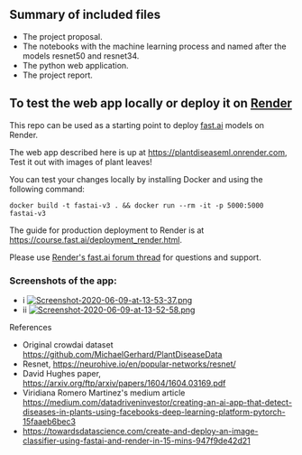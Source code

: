 
## Summary of included files

- The project proposal.
- The notebooks with the machine learning process and named after the models resnet50 and resnet34.
- The python web application.
- The project report.



## To test the web app locally or deploy it on [Render](https://render.com)

This repo can be used as a starting point to deploy [fast.ai](https://github.com/fastai/fastai) models on Render.

The web app described here is up at https://plantdiseaseml.onrender.com, Test it out with images of plant leaves! 

You can test your changes locally by installing Docker and using the following command:

```
docker build -t fastai-v3 . && docker run --rm -it -p 5000:5000 fastai-v3
```

The guide for production deployment to Render is at https://course.fast.ai/deployment_render.html.

Please use [Render's fast.ai forum thread](https://forums.fast.ai/t/deployment-platform-render/33953) for questions and support.

### Screenshots of the app:
- i
[![Screenshot-2020-06-09-at-13-53-37.png](https://i.postimg.cc/3xmfPL3s/Screenshot-2020-06-09-at-13-53-37.png)](https://postimg.cc/BjZCFBLp)
- ii
[![Screenshot-2020-06-09-at-13-52-58.png](https://i.postimg.cc/rFdP9V3F/Screenshot-2020-06-09-at-13-52-58.png)](https://postimg.cc/mtsjLsT0)


References
- Original crowdai dataset https://github.com/MichaelGerhard/PlantDiseaseData
- Resnet, https://neurohive.io/en/popular-networks/resnet/
-  David Hughes paper, https://arxiv.org/ftp/arxiv/papers/1604/1604.03169.pdf
- Viridiana Romero Martinez's medium article https://medium.com/datadriveninvestor/creating-an-ai-app-that-detect-diseases-in-plants-using-facebooks-deep-learning-platform-pytorch-15faaeb6bec3
- https://towardsdatascience.com/create-and-deploy-an-image-classifier-using-fastai-and-render-in-15-mins-947f9de42d21